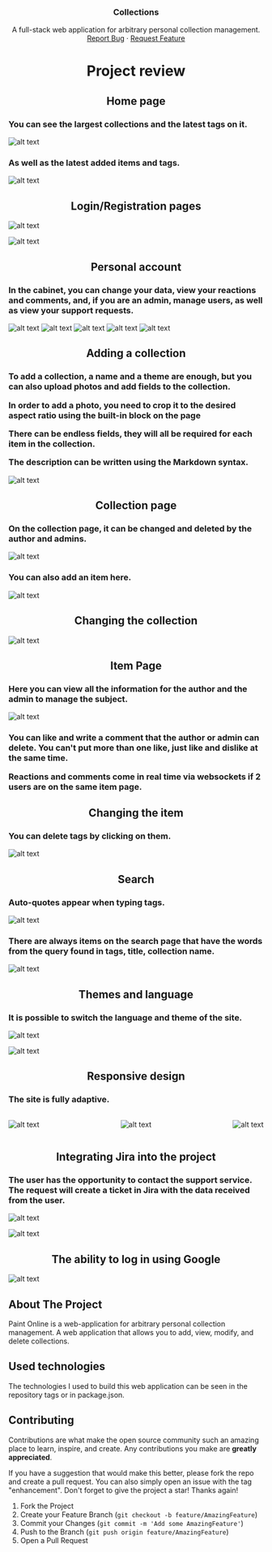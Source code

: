 <a name="readme-top"></a>

<div align="center">

  <h3 align="center">Collections</h3>

  <p align="center">
    A full-stack web application for arbitrary personal collection management.
    <br />
    <a href="https://github.com/modemobpsycho/collections-frontend/issues">Report Bug</a>
    ·
    <a href="https://github.com/modemobpsycho/collections-frontend/issues"">Request Feature</a>
  </p>
</div>

<h1 align="center">Project review</h1>

<h2 align="center">Home page</h2>

<h3>You can see the largest collections and the latest tags on it.</h3>

![alt text](image.png)

<h3>As well as the latest added items and tags.</h3>

![alt text](image-1.png)

<h2 align="center">Login/Registration pages</h2>

![alt text](image-2.png)

![alt text](image-3.png)

<h2 align="center">Personal account</h2>

<h3>
In the cabinet, you can change your data, view your reactions and comments, and, if you are an admin, manage users, as well as view your support requests.
</h3>

![alt text](image-5.png)
![alt text](image-6.png)
![alt text](image-7.png)
![alt text](image-8.png)
![alt text](image-9.png)

<h2 align="center">Adding a collection</h2>

<h3>To add a collection, a name and a theme are enough, but you can also upload photos and add fields to the collection.

In order to add a photo, you need to crop it to the desired aspect ratio using the built-in block on the page

There can be endless fields, they will all be required for each item in the collection.

The description can be written using the Markdown syntax.

</h3>

![alt text](image-10.png)

<h2 align="center">Collection page</h2>

<h3>
On the collection page, it can be changed and deleted by the author and admins.
</h3>

![alt text](image-13.png)

<h3>You can also add an item here.</h3>

![alt text](image-14.png)

<h2 align="center">Changing the collection</h2>

![alt text](image-15.png)

<h2 align="center">Item Page</h2>

<h3>Here you can view all the information for the author and the admin to manage the subject.
</h3>

![alt text](image-16.png)

<h3>You can like and write a comment that the author or admin can delete.
You can't put more than one like, just like and dislike at the same time.

Reactions and comments come in real time via websockets if 2 users are on the same item page.

</h3>

<h2 align="center">Changing the item</h2>
<h3>You can delete tags by clicking on them.</h3>

![alt text](image-17.png)

<h2 align="center">Search</h2>
<h3>Auto-quotes appear when typing tags.</h3>

![alt text](image-18.png)

<h3>There are always items on the search page that have the words from the query found in tags, title, collection name.</h3>

![alt text](image-19.png)

<h2 align="center">Themes and language</h2>

<h3>It is possible to switch the language and theme of the site.</h3>

![alt text](image-22.png)

![alt text](image-23.png)

<h2 align="center">Responsive design</h2>

<h3>The site is fully adaptive.</h3>

<div style="display: flex; justify-content: space-between">

![alt text](image-24.png)

![alt text](image-25.png)

![alt text](image-26.png)

</div>

<h2 align="center">Integrating Jira into the project</h2>

<h3>The user has the opportunity to contact the support service. The request will create a ticket in Jira with the data received from the user.</h3>

![alt text](image-27.png)

![alt text](image-28.png)

<h2 align="center">The ability to log in using Google</h2>

![alt text](image-29.png)

## About The Project

Paint Online is a web-application for arbitrary personal collection management. A web application that allows you to add, view, modify, and delete collections.

## Used technologies

The technologies I used to build this web application can be seen in the repository tags or in package.json.

## Contributing

Contributions are what make the open source community such an amazing place to learn, inspire, and create. Any contributions you make are **greatly appreciated**.

If you have a suggestion that would make this better, please fork the repo and create a pull request. You can also simply open an issue with the tag "enhancement".
Don't forget to give the project a star! Thanks again!

1. Fork the Project
2. Create your Feature Branch (`git checkout -b feature/AmazingFeature`)
3. Commit your Changes (`git commit -m 'Add some AmazingFeature'`)
4. Push to the Branch (`git push origin feature/AmazingFeature`)
5. Open a Pull Request
